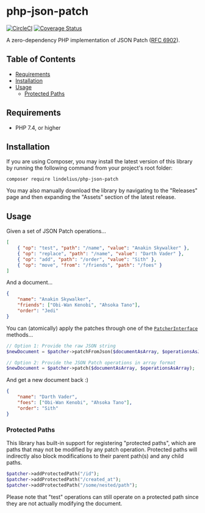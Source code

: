# php-json-patch

[![CircleCI](https://circleci.com/gh/lindelius/php-json-patch.svg?style=shield)](https://circleci.com/gh/lindelius/php-json-patch)
[![Coverage Status](https://coveralls.io/repos/github/lindelius/php-json-patch/badge.svg?branch=master)](https://coveralls.io/github/lindelius/php-json-patch?branch=master)

A zero-dependency PHP implementation of JSON Patch ([RFC 6902](https://tools.ietf.org/html/rfc6902)).

## Table of Contents

- [Requirements](#requirements)
- [Installation](#installation)
- [Usage](#usage)
    - [Protected Paths](#protected-paths)

## Requirements

- PHP 7.4, or higher

## Installation

If you are using Composer, you may install the latest version of this library by running the following command from your project's root folder:

```
composer require lindelius/php-json-patch
```

You may also manually download the library by navigating to the "Releases" page and then expanding the "Assets" section
of the latest release.

## Usage

Given a set of JSON Patch operations...

```json
[
    { "op": "test", "path": "/name", "value": "Anakin Skywalker" },
    { "op": "replace", "path": "/name", "value": "Darth Vader" },
    { "op": "add", "path": "/order", "value": "Sith" },
    { "op": "move", "from": "/friends", "path": "/foes" }
]
```

And a document...

```json
{
    "name": "Anakin Skywalker",
    "friends": ["Obi-Wan Kenobi", "Ahsoka Tano"],
    "order": "Jedi"
}
```

You can (atomically) apply the patches through one of the [`PatcherInterface`](src/PatcherInterface.php) methods...

```php
// Option 1: Provide the raw JSON string
$newDocument = $patcher->patchFromJson($documentAsArray, $operationsAsJson);

// Option 2: Provide the JSON Patch operations in array format
$newDocument = $patcher->patch($documentAsArray, $operationsAsArray);
```

And get a new document back :)

```json
{
    "name": "Darth Vader",
    "foes": ["Obi-Wan Kenobi", "Ahsoka Tano"],
    "order": "Sith"
}
```

### Protected Paths

This library has built-in support for registering "protected paths", which are paths that may not be modified by any patch operation. Protected paths will indirectly also block modifications to their parent path(s) and any child paths.

```php
$patcher->addProtectedPath("/id");
$patcher->addProtectedPath("/created_at");
$patcher->addProtectedPath("/some/nested/path");
```

Please note that "test" operations can still operate on a protected path since they are not actually modifying the document.
